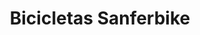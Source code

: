 ---
title: "Bicicletas Sanferbike"
url: /san-sebastian-de-los-reyes/bicicletas-sanferbike/
shop: bicicleta
---